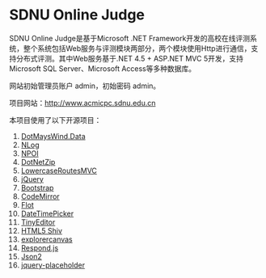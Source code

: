 # SDNU Online Judge
SDNU Online Judge是基于Microsoft .NET Framework开发的高校在线评测系统，整个系统包括Web服务与评测模块两部分，两个模块使用Http进行通信，支持分布式评测。其中Web服务基于.NET 4.5 + ASP.NET MVC 5开发，支持Microsoft SQL Server、Microsoft Access等多种数据库。

网站初始管理员账户 admin，初始密码 admin。

项目网站：http://www.acmicpc.sdnu.edu.cn

本项目使用了以下开源项目：

1. [DotMaysWind.Data](http://github.com/mayswind/DotMaysWind.Data)
2. [NLog](http://nlog-project.org)
3. [NPOI](http://github.com/tonyqus/npoi)
4. [DotNetZip](http://dotnetzip.codeplex.com)
5. [LowercaseRoutesMVC](http://lowercaseroutesmvc.codeplex.com)
6. [jQuery](http://jquery.com)
7. [Bootstrap](http://getbootstrap.com)
8. [CodeMirror](http://codemirror.net)
9. [Flot](http://www.flotcharts.org)
9. [DateTimePicker](http://xdsoft.net/jqplugins/datetimepicker)
10. [TinyEditor](http://www.leigeber.com/2010/02/javascript-wysiwyg-editor)
11. [HTML5 Shiv](http://code.google.com/p/html5shiv)
12. [explorercanvas](http://code.google.com/p/explorercanvas)
13. [Respond.js](http://j.mp/respondjs)
14. [Json2](https://github.com/douglascrockford/JSON-js)
15. [jquery-placeholder](http://mths.be/placeholder)
